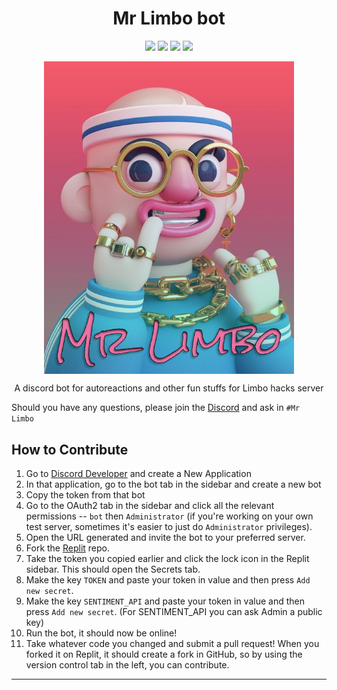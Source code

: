 

<h1 align="center">Mr Limbo bot</h1>

<p align="center">

<img src="https://img.shields.io/badge/Python-FFD43B?style=for-the-badge&logo=python&logoColor=darkgreen"/>

<img src="https://img.shields.io/badge/replit-667881?style=for-the-badge&logo=replit&logoColor=white"/>

<img src="https://img.shields.io/badge/Discord-7289DA?style=for-the-badge&logo=discord&logoColor=white"/>

<img src="https://img.shields.io/discord/827113564564750366.svg?style=for-the-badge">

</p>


<p align="center">
  <a href=""><img alt="Mr limbo Bot" title="limbo Bot" src="https://github.com/Abusayid693/Mr-Limbo-bot/blob/master/Images_/Frame%2047.png" width="400" align="center"></a>
</p>

<p align="center">
A discord bot for autoreactions and other fun stuffs for Limbo hacks server 
</p>

Should you have any questions, please join the [Discord]( https://discord.com/invite/8XJSzmtWPp) and ask in `#Mr Limbo`

## How to Contribute
1. Go to [Discord Developer](https://discord.com/developers/applications) and create a New Application
3. In that application, go to the bot tab in the sidebar and create a new bot
4. Copy the token from that bot
5. Go to the OAuth2 tab in the sidebar and click all the relevant permissions -- `bot` then `Administrator` (if you're working on your own test server, sometimes it's easier to just do `Administrator` privileges).
6. Open the URL generated and invite the bot to your preferred server.
1. Fork the [Replit](https://replit.com/@Abusayid693/Mr-Limbo-bot#README.md) repo.
8. Take the token you copied earlier and click the lock icon in the Replit sidebar. This should open the Secrets tab.
9. Make the key `TOKEN` and paste your token in value and then press `Add new secret`.
10. Make the key `SENTIMENT_API` and paste your token in value and then press `Add new secret`. (For SENTIMENT_API you can ask Admin a public key)
11. Run the bot, it should now be online!
12. Take whatever code you changed and submit a pull request! When you forked it on Replit, it should create a fork in GitHub, so by using the version control tab in the left, you can contribute.

---
